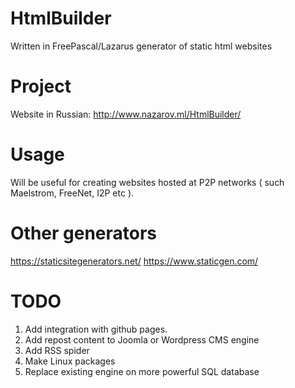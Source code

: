 HtmlBuilder
===========
Written in FreePascal/Lazarus generator of static html websites

Project
================
Website in Russian: 
http://www.nazarov.ml/HtmlBuilder/

Usage
================
Will be useful for creating websites hosted at P2P networks 
( such Maelstrom, FreeNet, I2P etc ).


Other generators
==================

https://staticsitegenerators.net/
https://www.staticgen.com/

TODO
=================
1. Add integration with github pages.
2. Add repost content to Joomla or Wordpress CMS engine
3. Add RSS spider
4. Make Linux packages
5. Replace existing engine on more powerful SQL database
